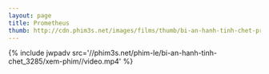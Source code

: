 ```yaml
---
layout: page
title: Prometheus
thumb: http://cdn.phim3s.net/images/films/thumb/bi-an-hanh-tinh-chet-prometheus-2012.jpg
---
```

{% include jwpadv src='//phim3s.net/phim-le/bi-an-hanh-tinh-chet_3285/xem-phim//video.mp4' %}